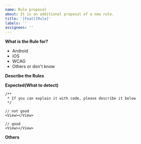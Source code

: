 ```yaml
---
name: Rule proposal
about: It is an additional proposal of a new rule.
title: '[Feat][Rule]'
labels: ''
assignees: ''
---
```


**What is the Rule for?**

- Android
- iOS
- WCAG
- Others or don't know

**Describe the Rules**

**Expected(What to detect)**

```tsx
/**
 * If you can explain it with code, please describe it below
 */

// not good
<View></View>

// good
<View></View>
```

**Others**
